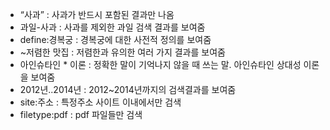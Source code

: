 - “사과”  	: 사과가 반드시 포함된 결과만 나옴
- 과일-사과	: 사과를 제외한 과일 검색 결과를 보여줌
- define:경복궁	: 경복궁에 대한 사전적 정의를 보여줌
- ~저렴한 맛집	: 저렴한과 유의한 여러 가지 결과를 보여줌
- 아인슈타인 * 이론 : 정확한 말이 기억나지 않을 때 쓰는 말. 아인슈타인 상대성 이론을 보여줌
- 2012년..2014년    : 2012~2014년까지의 검색결과를 보여줌
- site:주소	: 특정주소 사이트 이내에서만 검색
- filetype:pdf	: pdf 파일들만 검색
